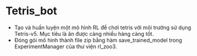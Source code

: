 # Tetris_bot

- Tạo và huấn luyện một mô hình RL để chơi tetris với môi trường sử dụng Tetris-v5. Mục tiêu là ăn được càng nhiều hàng càng tốt.
- Đóng gói mô hình thành file zip bằng hàm save_trained_model trong ExperimentManager của thư viện rl_zoo3.
